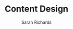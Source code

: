 ---
title: "Content Design"
subtitle: ""
description: ""
layout: book
author: Sarah Richards
started: 2017-10-25
read: 2020-12-11
status: read
rating: 4
color: 
cover: 
pages: 224
progress: 0
link: 
---